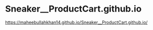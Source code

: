 # Sneaker__ProductCart.github.io

https://maheebullahkhan14.github.io/Sneaker__ProductCart.github.io/
